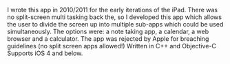I wrote this app in 2010/2011 for the early iterations of the iPad.
There was no split-screen multi tasking back the, so I developed this app which allows the user to divide the screen up into 
multiple sub-apps which could be used simultaneously. The options were: a note taking app, a calendar, a web browser and a calculator. 
The app was rejected by Apple for breaching guidelines (no split screen apps allowed!)
Written in C++ and Objective-C
Supports iOS 4 and below.
